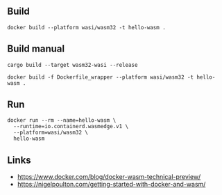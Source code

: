 ## Build

```
docker build --platform wasi/wasm32 -t hello-wasm .
```

## Build manual

```
cargo build --target wasm32-wasi --release
```

```
docker build -f Dockerfile_wrapper --platform wasi/wasm32 -t hello-wasm .
```

## Run

```
docker run --rm --name=hello-wasm \
  --runtime=io.containerd.wasmedge.v1 \
  --platform=wasi/wasm32 \
  hello-wasm
```

## Links

- https://www.docker.com/blog/docker-wasm-technical-preview/
- https://nigelpoulton.com/getting-started-with-docker-and-wasm/
